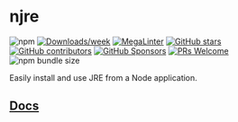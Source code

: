 # njre

![npm](https://img.shields.io/npm/v/njre.svg)
[![Downloads/week](https://img.shields.io/npm/dw/njre.svg)](https://npmjs.org/package/njre)
[![MegaLinter](https://github.com/nvuillam/njre/workflows/MegaLinter/badge.svg?branch=master)](https://github.com/nvuillam/njre/actions?query=workflow%3AMegaLinter+branch%3Amain)
[![GitHub stars](https://img.shields.io/github/stars/nvuillam/njre?cacheSeconds=3600)](https://github.com/nvuillam/njre/stargazers/)
[![GitHub contributors](https://img.shields.io/github/contributors/nvuillam/njre.svg)](https://github.com/nvuillam/njre/graphs/contributors/)
[![GitHub Sponsors](https://img.shields.io/github/sponsors/nvuillam)](https://github.com/sponsors/nvuillam)
[![PRs Welcome](https://img.shields.io/badge/PRs-welcome-brightgreen.svg?style=flat-square)](http://makeapullrequest.com)
![npm bundle size](https://img.shields.io/bundlephobia/minzip/njre.svg) 

Easily install and use JRE from a Node application.

## [Docs](DOCS.md)
